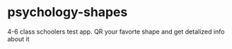 # psychology-shapes
4-6 class schoolers test app. QR your favorte shape and get detalized info about it
